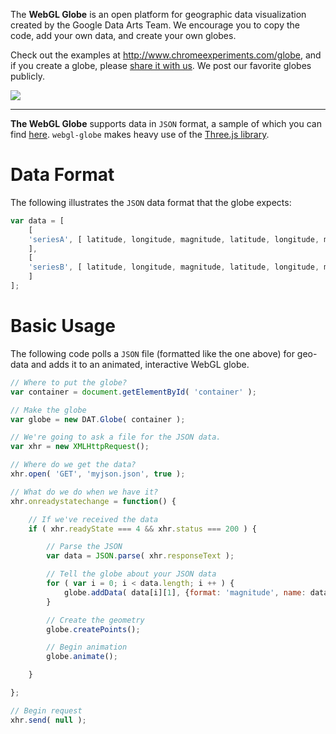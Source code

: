 The **WebGL Globe** is an open platform for geographic data visualization created by the Google Data Arts Team. We encourage you to copy the code, add your own data, and create your own globes.

Check out the examples at http://www.chromeexperiments.com/globe, and if you create a globe, please [share it with us](http://www.chromeexperiments.com/submit). We post our favorite globes publicly.

![](http://4.bp.blogspot.com/-nB6XnTgb4AA/TcLQ4gRBtfI/AAAAAAAAH-U/vb2GuhPN6aM/globe.png)

----

**The WebGL Globe** supports data in `JSON` format, a sample of which you can find [here](https://github.com/dataarts/webgl-globe/blob/master/globe/population909500.json). `webgl-globe` makes heavy use of the [Three.js library](https://github.com/mrdoob/three.js/).

# Data Format

The following illustrates the `JSON` data format that the globe expects:

```javascript
var data = [
    [
    'seriesA', [ latitude, longitude, magnitude, latitude, longitude, magnitude, ... ]
    ],
    [
    'seriesB', [ latitude, longitude, magnitude, latitude, longitude, magnitude, ... ]
    ]
];
```

# Basic Usage

The following code polls a `JSON` file (formatted like the one above) for geo-data and adds it to an animated, interactive WebGL globe.

```javascript
// Where to put the globe?
var container = document.getElementById( 'container' );

// Make the globe
var globe = new DAT.Globe( container );

// We're going to ask a file for the JSON data.
var xhr = new XMLHttpRequest();

// Where do we get the data?
xhr.open( 'GET', 'myjson.json', true );

// What do we do when we have it?
xhr.onreadystatechange = function() {

    // If we've received the data
    if ( xhr.readyState === 4 && xhr.status === 200 ) {

        // Parse the JSON
        var data = JSON.parse( xhr.responseText );

        // Tell the globe about your JSON data
        for ( var i = 0; i < data.length; i ++ ) {
            globe.addData( data[i][1], {format: 'magnitude', name: data[i][0]} );
        }

        // Create the geometry
        globe.createPoints();

        // Begin animation
        globe.animate();

    }

};

// Begin request
xhr.send( null );
```
